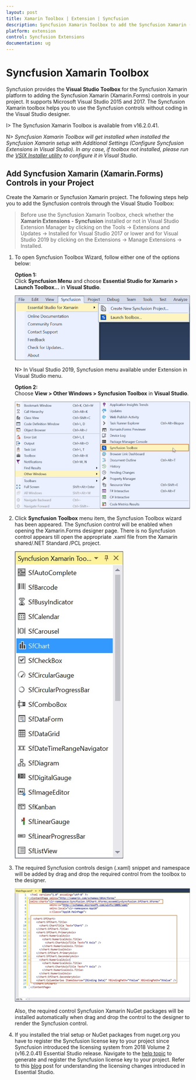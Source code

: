 ```yaml
---
layout: post
title: Xamarin Toolbox | Extension | Syncfusion
description: Syncfusion Xamarin Toolbox to add the Syncfusion Xamarin (Xamarin.Forms) controls in your project without coding in the Visual Studio designer.
platform: extension
control: Syncfusion Extensions
documentation: ug
---
```


# Syncfusion Xamarin Toolbox

Syncfusion provides the **Visual** **Studio** **Toolbox** for the Syncfusion Xamarin platform to adding the Syncfusion Xamarin (Xamarin.Forms) controls in your project. It supports Microsoft Visual Studio 2015 and 2017. The Syncfusion Xamarin toolbox helps you to use the Syncfusion controls without coding in the Visual Studio designer.

I> The Syncfusion Xamarin Toolbox is available from v16.2.0.41.

N> *Syncfusion Xamarin Toolbox will get installed when installed the Syncfusion Xamarin setup with Additional Settings (Configure Syncfusion Extensions in Visual Studio). In any case, if toolbox not installed, please run the [VSIX Installer utility](https://help.syncfusion.com/common/essential-studio/utilities#vsix-installer) to configure it in Visual Studio*.

## Add Syncfusion Xamarin (Xamarin.Forms) Controls in your Project

Create the Xamarin or Syncfusion Xamarin project. The following steps help you to add the Syncfusion controls through the Visual Studio Toolbox:

> Before use the Syncfusion Xamarin Toolbox, check whether the **Xamarin Extensions - Syncfusion** installed or not in Visual Studio Extension Manager by clicking on the Tools -> Extensions and Updates -> Installed for Visual Studio 2017 or lower and for Visual Studio 2019 by clicking on the Extensions -> Manage Extensions -> Installed.

1. To open Syncfusion Toolbox Wizard, follow either one of the options below:

   **Option 1:**  
   Click **Syncfusion Menu** and choose **Essential Studio for Xamarin > Launch Toolbox…** in **Visual Studio**.

   ![Syncfusion Xamarin Custom Toolbox via Syncfusion menu](Toolbox_images/Syncfusion_Menu_Toolbox.png)

   N> In Visual Studio 2019, Syncfusion menu available under Extension in Visual Studio menu.

   **Option 2:**  
   Choose **View > Other Windows > Syncfusion Toolbox** in **Visual Studio**.

   ![Syncfusion Xamarin Custom Toolbox menu](Toolbox_images/Toolbox-img1.jpeg)
   
2. Click **Syncfusion** **Toolbox** menu item, the Syncfusion Toolbox wizard has been appeared. The Syncfusion control will be enabled when opening the Xamarin.Forms designer page. There is no Syncfusion control appears till open the appropriate .xaml file from the Xamarin shared/.NET Standard /PCL project.

   ![Syncfusion Xamarin Toolbox wizard](Toolbox_images/Toolbox-img2.jpeg)

3. The required Syncfusion controls design (.xaml) snippet and namespace will be added by drag and drop the required control from the toolbox to the designer.

    ![Required Syncfusion control code snippet and namespace in design page](Toolbox_images/Toolbox-img3.jpg)

   Also, the required control Syncfusion Xamarin NuGet packages will be installed automatically when drag and drop the control to the designer to render the Syncfusion control.

4. If you installed the trial setup or NuGet packages from nuget.org you have to register the Syncfusion license key to your project since Syncfusion introduced the licensing system from 2018 Volume 2 (v16.2.0.41) Essential Studio release. Navigate to the [help topic](https://help.syncfusion.com/common/essential-studio/licensing/license-key#how-to-generate-syncfusion-license-key) to generate and register the Syncfusion license key to your project. Refer to this [blog](https://blog.syncfusion.com/post/Whats-New-in-2018-Volume-2-Licensing-Changes-in-the-1620x-Version-of-Essential-Studio.aspx?_ga=2.11237684.1233358434.1587355730-230058891.1567654773) post for understanding the licensing changes introduced in Essential Studio.